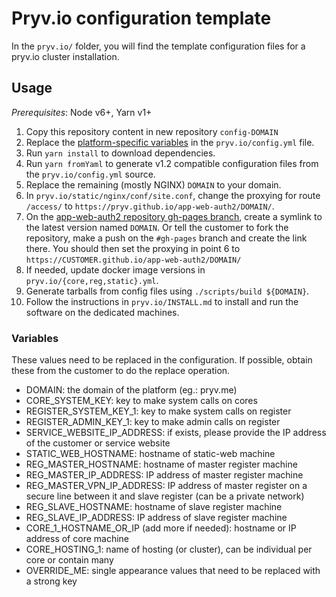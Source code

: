 # Pryv.io configuration template

In the `pryv.io/` folder, you will find the template configuration files for a pryv.io cluster installation.

## Usage

*Prerequisites*: Node v6+, Yarn v1+

1. Copy this repository content in new repository `config-DOMAIN`
2. Replace the [platform-specific variables](#variables) in the `pryv.io/config.yml` file.
3. Run `yarn install` to download dependencies.
4. Run `yarn fromYaml` to generate v1.2 compatible configuration files from the `pryv.io/config.yml` source.
5. Replace the remaining (mostly NGINX) `DOMAIN` to your domain.
6. In `pryv.io/static/nginx/conf/site.conf`, change the proxying for route `/access/` to `https://pryv.github.io/app-web-auth2/DOMAIN/`.
7. On the [app-web-auth2 repository gh-pages branch](https://github.com/pryv/app-web-auth2/), create a symlink to the latest version named `DOMAIN`. Or tell the customer to fork the repository, make a push on the `#gh-pages` branch and create the link there. You should then set the proxying in point 6 to `https://CUSTOMER.github.io/app-web-auth2/DOMAIN/`
8. If needed, update docker image versions in `pryv.io/{core,reg,static}.yml`.
9. Generate tarballs from config files using `./scripts/build ${DOMAIN}`.
10. Follow the instructions in `pryv.io/INSTALL.md` to install and run the software on the dedicated machines.

### Variables

These values need to be replaced in the configuration. If possible, obtain these from the customer to do the replace operation.

* DOMAIN: the domain of the platform (eg.: pryv.me)
* CORE_SYSTEM_KEY: key to make system calls on cores
* REGISTER_SYSTEM_KEY_1: key to make system calls on register
* REGISTER_ADMIN_KEY_1: key to make admin calls on register
* SERVICE_WEBSITE_IP_ADDRESS: if exists, please provide the IP address of the customer or service website
* STATIC_WEB_HOSTNAME: hostname of static-web machine
* REG_MASTER_HOSTNAME: hostname of master register machine
* REG_MASTER_IP_ADDRESS: IP address of master register machine
* REG_MASTER_VPN_IP_ADDRESS: IP address of master register on a secure line between it and slave register (can be a private network)
* REG_SLAVE_HOSTNAME: hostname of slave register machine
* REG_SLAVE_IP_ADDRESS: IP address of slave register machine
* CORE_1_HOSTNAME_OR_IP (add more if needed): hostname or IP address of core machine
* CORE_HOSTING_1: name of hosting (or cluster), can be individual per core or contain many
* OVERRIDE_ME: single appearance values that need to be replaced with a strong key